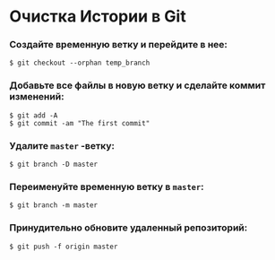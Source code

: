 # Очистка Истории в Git

### Создайте временную ветку и перейдите в нее:

```
$ git checkout --orphan temp_branch
```

### Добавьте все файлы в новую ветку и сделайте коммит изменений:

```
$ git add -A
$ git commit -am "The first commit"
```

### Удалите `master` -ветку:

```
$ git branch -D master
```

### Переименуйте временную ветку в `master`:

```
$ git branch -m master
```

### Принудительно обновите удаленный репозиторий:

```
$ git push -f origin master
```
